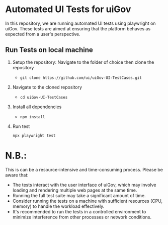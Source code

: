 # Automated UI Tests for uiGov

In this repository, we are running automated UI tests using playwright on uiGov. These tests are aimed at ensuring that the platform behaves as expected from a user's perspective.

## Run Tests on local machine

1. Setup the repository: Navigate to the folder of choice then clone the repository

   - `git clone https://github.com/ui/uiGov-UI-TestCases.git`

2. Navigate to the cloned repository

   - `cd uiGov-UI-TestCases`

3. Install all dependencies

   - `npm install`

4. Run test 

   `npx playwright test`

# N.B.: # 
This is can be a resource-intensive and time-consuming process. Please be aware that:

- The tests interact with the user interface of uiGov, which may involve loading and rendering multiple web pages at the same time.
- Running the full test suite may take a significant amount of time.
- Consider running the tests on a machine with sufficient resources (CPU, memory) to handle the workload effectively.
- It's recommended to run the tests in a controlled environment to minimize interference from other processes or network conditions.